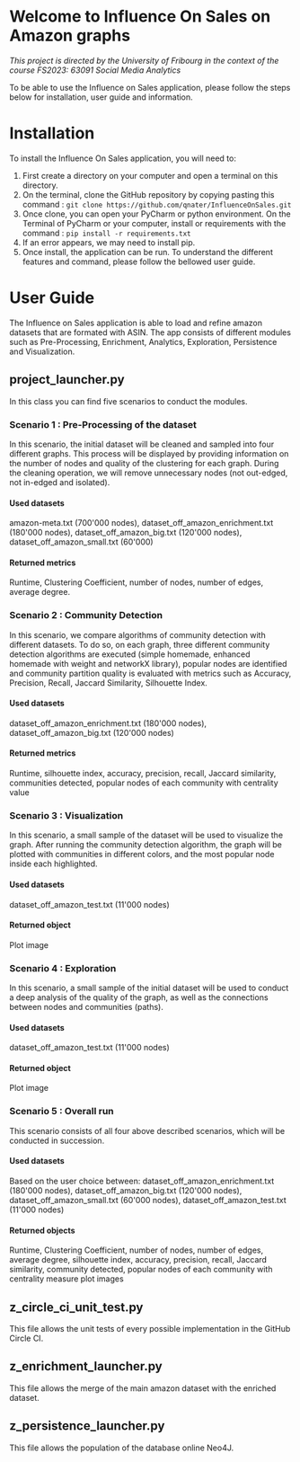 # Welcome to Influence On Sales on Amazon graphs
*This project is directed by the University of Fribourg in the context of the course FS2023: 63091 Social Media Analytics*

To be able to use the Influence on Sales application, please follow the steps below for installation, user guide and information.

# Installation
To install the Influence On Sales application, you will need to:
1) First create a directory on your computer and open a terminal on this directory.
2) On the terminal, clone the GitHub repository by copying pasting this command : ```git clone https://github.com/qnater/InfluenceOnSales.git```
3) Once clone, you can open your PyCharm or python environment. On the Terminal of PyCharm or your computer, install or requirements with the command : ```pip install -r requirements.txt```
4) If an error appears, we may need to install pip.
5) Once install, the application can be run. To understand the different features and command, please follow the bellowed user guide.


# User Guide
The Influence on Sales application is able to load and refine amazon datasets that are formated with ASIN. The app consists of different modules such as Pre-Processing, Enrichment, Analytics, Exploration, Persistence and Visualization.

## project_launcher.py
In this class you can find five scenarios to conduct the modules.

### Scenario 1 : Pre-Processing of the dataset
In this scenario, the initial dataset will be cleaned and sampled into four different graphs. This process will be displayed by providing information on the number of nodes and quality of the clustering for each graph. During the cleaning operation, we will remove unnecessary nodes (not out-edged, not in-edged and isolated). 

#### Used datasets
amazon-meta.txt (700'000 nodes), dataset_off_amazon_enrichment.txt (180'000 nodes),  dataset_off_amazon_big.txt (120'000 nodes), dataset_off_amazon_small.txt (60'000)

#### Returned metrics
Runtime, Clustering Coefficient, number of nodes, number of edges, average degree.



### Scenario 2 : Community Detection
In this scenario, we compare algorithms of community detection with different datasets. To do so, on each graph, three different community detection algorithms are executed (simple homemade, enhanced homemade with weight and networkX library), 
popular nodes are identified and community partition quality is evaluated with metrics such as Accuracy, Precision, Recall, Jaccard Similarity, Silhouette Index.

#### Used datasets
dataset_off_amazon_enrichment.txt (180'000 nodes),  dataset_off_amazon_big.txt (120'000 nodes)

#### Returned metrics
Runtime, silhouette index, accuracy, precision, recall, Jaccard similarity, communities detected, popular nodes of each community with centrality value



### Scenario 3 : Visualization
In this scenario, a small sample of the dataset will be used to visualize the graph. After running the community detection algorithm, the graph will be plotted
with communities in different colors, and the most popular node inside each highlighted.

#### Used datasets
dataset_off_amazon_test.txt (11'000 nodes)

#### Returned object 
Plot image



### Scenario 4 : Exploration
In this scenario, a small sample of the initial dataset will be used to conduct a deep analysis of the quality of the graph, as well as 
the connections between nodes and communities (paths).

#### Used datasets
dataset_off_amazon_test.txt (11'000 nodes)

#### Returned object
Plot image



### Scenario 5 : Overall run
This scenario consists of all four above described scenarios, which will be conducted in succession.

#### Used datasets
Based on the user choice between:
dataset_off_amazon_enrichment.txt (180'000 nodes), dataset_off_amazon_big.txt (120'000 nodes), dataset_off_amazon_small.txt (60'000 nodes), dataset_off_amazon_test.txt (11'000 nodes)

#### Returned objects
Runtime, Clustering Coefficient, number of nodes, number of edges, average degree, silhouette index, accuracy, precision, recall, Jaccard similarity, community detected, popular nodes of each community with centrality measure
plot images

    
    
## z_circle_ci_unit_test.py
This file allows the unit tests of every possible implementation in the GitHub Circle CI.

## z_enrichment_launcher.py
This file allows the merge of the main amazon dataset with the enriched dataset.

## z_persistence_launcher.py
This file allows the population of the database online Neo4J.
